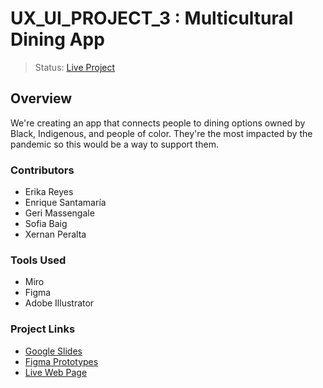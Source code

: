 # UX_UI_PROJECT_3 : Multicultural Dining App
> Status: [Live Project](https://username.github.io/UX_UI_PROJECT_3/)
## Overview
We're creating an app that connects people to dining options owned by Black, Indigenous, and people of color. They're the most impacted by the pandemic so this would be a way to support them. 
### Contributors
* Erika Reyes 
* Enrique Santamaría
* Geri Massengale
* Sofia Baig
* Xernan Peralta
### Tools Used
* Miro
* Figma
* Adobe Illustrator
### Project Links
- [Google Slides](url-link-here)
- [Figma Prototypes](url-link-here)
- [Live Web Page](https://username.github.io/UX_UI_PROJECT_3/)